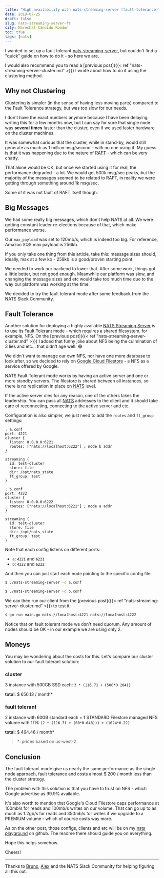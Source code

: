 ```yaml
---
title: "High availability with nats-streaming-server (fault-tolerance)"
date: 2019-07-25
draft: false
slug: nats-streaming-server-ft
city: Marechal Cândido Rondon
toc: true
tags: [nats]
---
```


I wanted to set up a fault tolerant [nats-streaming-server](https://github.com/nats-io/nats-streaming-server), but couldn't find a "quick" guide on how to do it - so here we are.

<!--more-->

I would also recommend you to read a [previous post]({{< ref "nats-streaming-server-cluster.md" >}}) I wrote about how to do it using the clustering method.

## Why not Clustering

Clustering is simpler (in the sense of having less moving parts) compared to the Fault Tolerance strategy, but was too slow for our needs.

I don't have the exact numbers anymore because I have been delaying writing this for a few months now, but I can say for sure that single node was **several times** faster than the cluster, even if we used
faster hardware on the cluster machines.

It was somewhat curious that the cluster, while in stand-by, would still generate as much as 1 million msg/second - with no one using it. My guess is that it was happening due to the nature of [RAFT](https://raft.github.io/) -
which can be very chatty.

That alone would be OK, but once we started using it for real, the performance degraded - a lot. We would get 500k msg/sec peaks, but the majority of the messages seemed to be related to RAFT, in reality we were getting through something around 1k msg/sec.

Some of it was not fault of RAFT itself though.

## Big Messages

We had some really big messages, which don't help NATS at all. We were getting constant leader re-elections because of that, which make performance worse.

Our `max_payload` was set to 120mb/s, which is indeed too big. For reference, Amazon SQS max payload is 256kb.

If you only take one thing from this article, take this: message sizes should, ideally, max at a few kb - 256kb is a good/proven starting point.

We needed to work our backend to lower that. After some work, things got a little better, but not good enough. Meanwhile our platform was slow, and changing the message sizes and etc would take too much time due to the way our platform was working at the time.

We decided to try the fault tolerant mode after some feedback from the NATS Slack Community.

## Fault Tolerance

Another solution for deploying a highly available [NATS Streaming Server](https://github.com/nats-io/nats-streaming-server) is to use its Fault Tolerant mode - which requires a shared filesystem, for example, NFS.  On the [previous post]({{< ref "nats-streaming-server-cluster.md" >}}) I added that funny joke about NFS being the culmination of 3 lies and etc... that didn't age well. 😂

We didn't want to manage our own NFS, nor have one more database to look after, so we decided to rely on [Google Cloud Filestore](https://cloud.google.com/filestore/) - a NFS as a service offered by Google.

NATS Fault Tolerant mode works by having an active server and one or more standby servers.
The filestore is shared between all instances, so there is no replication in place on [NATS](https://github.com/nats-io/nats-server) level.

If the active server dies for any reason, one of the others takes the leadership. You can pass all [NATS](https://github.com/nats-io/nats-server) addresses to the client and it should take care of reconnecting, connecting to the active server and etc.

Configuration is also simpler, we just need to add the `routes` and `ft_group` settings:

```
; a.conf
port: 4221
cluster {
  listen: 0.0.0.0:6221
  routes: ["nats://localhost:6222"] ; node b addr
}

streaming {
  id: test-cluster
  store: file
  dir: /opt/nats_state
  ft_group: test
}
```
```
; b.conf
port: 4222
cluster {
  listen: 0.0.0.0:6222
  routes: ["nats://localhost:6221"] ; node a addr
}

streaming {
  id: test-cluster
  store: file
  dir: /opt/nats_state
  ft_group: test
}
```

Note that each config listens on different ports:

- `a`: `4221` and `6221`
- `b`: `4222` and `6222`

And then you can just start each node pointing to the specific config file:

```sh
$ ./nats-streaming-server -c a.conf
```
```sh
$ ./nats-streaming-server -c b.conf
```

We can then run our client from the [previous post]({{< ref "nats-streaming-server-cluster.md" >}}) to test it:

```sh
$ go run main.go nats://localhost:4221 nats://localhost:4222
```

Notice that on fault tolerant mode we don't need quorum. Any amount of nodes should be OK - in our example we are using only 2.

## Moneys

You may be wondering about the costs for this. Let's compare our cluster solution to our fault tolerant solution:

### cluster

3 instance with 500GB SSD each: `3 * (116.71 + (500*0.204))`

**total**: $ 656.13 / month*

### fault tolerant

2 instance with 60GB standard each + 1 STANDARD Filestore managed NFS volume with 1TB:
`(2 * (116.71 + (60*0.048))) + (1024*0.22)`

**total**: $ 464.46 / month*

> *: prices based on us-west-2

## Conclusion

The fault tolerant mode give us nearly the same performance as the single node approach, fault tolerance and costs almost $ 200 / month less than the cluster strategy.

The problem with this solution is that you have to trust on NFS - which Google advertise as 99.9% available.

It's also worth to mention that Google's Cloud Filestore caps performance at 100mb/s for reads and 100mb/s writes on our volume.
That can go up to as much as 1.2gb/s for reads and 350mb/s for writes if we upgrade to a PREMIUM volume - which of course costs way more.

As on the other post, those configs, clients and etc will be on my [nats playground](https://github.com/caarlos0/nats-streaming-server-cluster) on github. The readme there should guide you on everything.

Hope this helps somehow.

Cheers!

---

Thanks to [Bruno](https://github.com/brunocvcunha), [Alex](https://github.com/amalucelli) and the NATS Slack Community for helping figuring all this out.
